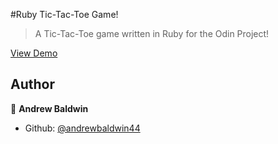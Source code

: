 #Ruby Tic-Tac-Toe Game!
>A Tic-Tac-Toe game written in Ruby for the Odin Project!

[View Demo](https://repl.it/@andrewbaldwin44/TicTacToe)

## Author

👤 **Andrew Baldwin**

- Github: [@andrewbaldwin44](https://github.com/andrewbaldwin44)
